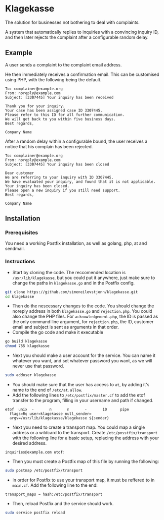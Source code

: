 # Klagekasse
The solution for businesses not bothering to deal with complaints.

A system that automatically replies to inquiries with a convincing inquiry ID, and then later rejects the complaint after a configurable random delay.

## Example

A user sends a complaint to the complaint email address.

He then immediately receives a confirmation email. This can be customised using PHP, with the following being the default.
```
To: complainer@example.org
From: noreply@example.com
Subject: [3307445] Your inquiry has been received

Thank you for your inquiry. 
Your case has been assigned case ID 3307445.
Please refer to this ID for all further communication.
We will get back to you within five business days. 
Best regards,

Company Name 

```

After a random delay within a configurable bound, the user receives a notice that his complain has been rejected.
```
To: complainer@example.org
From: noreply@example.com
Subject: [3307445] Your inquiry has been closed

Dear customer 
We are referring to your inquiry with ID 3307445. 
We have evaluated your inquiry, and found that it is not applicable. 
Your inquiry has been closed.
Please open a new inquiry if you still need support. 
Best regards,

Company Name 
```

## Installation

### Prerequisites
You need a working Postfix installation, as well as golang, php, at and sendmail.


### Instructions
- Start by cloning the code. The reccomended location is `/usr/lib/klagekasse`, but you could put it anywhere, just make sure to change the paths in `klagekasse.go` and in the Postfix config.
```bash
git clone https://github.com/simeneilevstjonn/klagekasse.git
cd klagekasse
```
- Then do the nescessary changes to the code. You should change the noreply address in both `klagekasse.go` and `rejection.php`. You could also change the PHP files. For `acknowledgement.php`, the ID is passed as the only command line argument, for `rejection.php`, the ID, customer email and subject is sent as arguments in that order.
- Compile the go code and make it executable
```bash
go build klagekasse
chmod 755 klagekasse
```
- Next you should make a user account for the service. You can name it whatever you want, and set whatever password you want, as we will never use that password.
```bash
sudo adduser klagekasse
```
- You should make sure that the user has access to `at`, by adding it's name to the end of `/etc/at.allow`.
- Add the following lines to `/etc/postfix/master.cf` to add the etof transfer to the program, filling in your username and path if changed.
```
etof  unix  -       n       n       -       10      pipe
  flags=Rq user=klagekasse null_sender=
  argv=/usr/lib/klagekasse/klagekasse ${sender}
```
- Next you need to create a transport map. You could map a single address or a wildcard to the transport. Create `/etc/posstfix/transport` with the following line for a basic setup, replacing the address with your desired address.
```
inquiries@example.com etof:
```
- Then you must create a Postfix map of this file by running the following:
```bash
sudo postmap /etc/postfix/transport
```
- In order for Postfix to use your transport map, it must be reffered to in `main.cf`. Add the following line to the end:
```
transport_maps = hash:/etc/postfix/transport
```
- Then, reload Postfix and the service should work.
```bash
sudo service postfix reload
```


